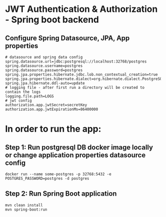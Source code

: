 # JWT Authentication & Authorization - Spring boot backend


## Configure Spring Datasource, JPA, App properties

```
# datasource and spring data config
spring.datasource.url=jdbc:postgresql://localhost:32768/postgres
spring.datasource.username=postgres
spring.datasource.password=postgres
spring.jpa.properties.hibernate.jdbc.lob.non_contextual_creation=true
spring.jpa.properties.hibernate.dialect=org.hibernate.dialect.PostgreSQLDialect
spring.jpa.hibernate.ddl-auto=update
# logging file - after first run a directory will be created to contain the logs
logging.file.path=LOGS
# jwt config
authorization.app.jwtSecret=secretKey
authorization.app.jwtExpirationMs=86400000
```

# In order to run the app:
## Step 1: Run postgresql DB docker image locally or change application properties datasource config
```
docker run --name some-postgres -p 32768:5432 -e POSTGRES_PASSWORD=postgres -d postgres
```

## Step 2: Run Spring Boot application
```
mvn clean install
mvn spring-boot:run
```
